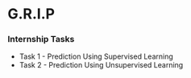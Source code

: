 # G.R.I.P
### Internship Tasks

- Task 1 - Prediction Using Supervised Learning
- Task 2 - Prediction Using Unsupervised Learning